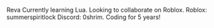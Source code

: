 Reva
Currently learning Lua.
Looking to collaborate on Roblox.
Roblox: summerspiritlock
Discord: 0shrim.
Coding for 5 years!
